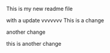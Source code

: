 This is my new readme file

with a update
vvvvvvv
This is a change

another change

this is another change
